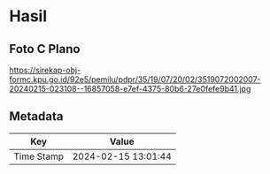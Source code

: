 # Hasil

## Foto C Plano

https://sirekap-obj-formc.kpu.go.id/92e5/pemilu/pdpr/35/19/07/20/02/3519072002007-20240215-023108--16857058-e7ef-4375-80b6-27e0fefe9b41.jpg


## Metadata

| Key        | Value               |
| ---------- | ------------------- |
| Time Stamp | 2024-02-15 13:01:44 |



